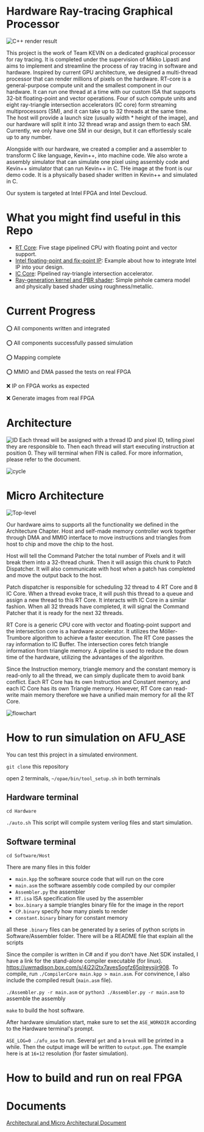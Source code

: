 # Hardware Ray-tracing Graphical Processor
![C++ render result](./Outputs/C++Output.jpg)

This project is the work of Team KEVIN on a dedicated graphical processor for ray tracing. It is completed under the supervision of Mikko Lipasti and aims to implement and streamline the process of ray tracing in software and hardware. Inspired by current GPU architecture, we designed a multi-thread processor that can render millions of pixels on the hardware. RT-core is a general-purpose compute unit and the smallest component in our hardware. It can run one thread at a time with our custom ISA that supports 32-bit floating-point and vector operations. Four of such compute units and eight ray-triangle intersection accelerators (IC core) form streaming multiprocessors (SM), and it can take up to 32 threads at the same time. The host will provide a launch size (usually width * height of the image), and our hardware will split it into 32 thread wrap and assign them to each SM. Currently, we only have one SM in our design, but it can effortlessly scale up to any number.

Alongside with our hardware, we created a complier and a assembler to transform C like language, Kevin++, into machine code. We also wrote a assembly simulator that can simulate one pixel using assembly code and Kevin++ simulator that can run Kevin++ in C. THe image at the front is our demo code. It is a physically based shader written in Kevin++ and simulated in C.

Our system is targeted at Intel FPGA and Intel Devcloud. 
# What you might find useful in this Repo
- [RT Core](https://github.com/zyd2001/ECE554-RayTracing-TeamKEVIN/tree/master/Hardware/RT_Core_and_Components): Five stage pipelined CPU with floating point and vector support.
- [Intel floating-point and fix-point IP](https://github.com/zyd2001/ECE554-RayTracing-TeamKEVIN/tree/master/Hardware/RT_Core_and_Components/IP): Example about how to integrate Intel IP into your design.
- [IC Core](https://github.com/zyd2001/ECE554-RayTracing-TeamKEVIN/tree/master/Hardware/IC): Pipelined ray-triangle intersection accelerator.
- [Ray-generation kernel and PBR shader](https://github.com/zyd2001/ECE554-RayTracing-TeamKEVIN/tree/master/Software/Real_RT_instruction_simulation): Simple pinhole camera model and physically based shader using roughness/metallic.
# Current Progress
⭕ All components written and integrated 

⭕ All components successfully passed simulation

⭕ Mapping complete

⭕ MMIO and DMA passed the tests on real FPGA

❌ IP on FPGA works as expected

❌ Generate images from real FPGA
# Architecture 
![ID](./Outputs/ThreadID.png)
Each thread will be assigned with a thread ID and pixel ID, telling pixel they are responsible to. Then each thread will start executing instruction at position 0. They will terminal when FIN is called. For more information, please refer to the document.

![cycle](./Outputs/Thread_cycle.png)


# Micro Architecture 
![Top-level](./Outputs/top-level.png)

Our hardware aims to supports all the functionality we defined in the Architecture Chapter. Host and self-made memory controller work together through DMA and MMIO interface to move instructions and triangles from host to chip and move the chip to the host. 

Host will tell the Command Patcher the total number of Pixels and it will break them into a 32-thread chunk. Then it will assign this chunk to Patch Dispatcher. It will also communicate with host when a patch has completed and move the output back to the host. 

Patch dispatcher is responsible for scheduling 32 thread to 4 RT Core and 8 IC Core. When a thread evoke trace, it will push this thread to a queue and assign a new thread to this RT Core. It interacts with IC Core in a similar fashion. When all 32 threads have completed, it will signal the Command Patcher that it is ready for the next 32 threads.

RT Core is a generic CPU core with vector and floating-point support and the intersection core is a hardware accelerator. It utilizes the Möller-Trumbore algorithm to achieve a faster execution. The RT Core passes the ray information to IC Buffer. The intersection cores fetch triangle information from triangle memory. A pipeline is used to reduce the down time of the hardware, utilizing the advantages of the algorithm. 

Since the Instruction memory, triangle memory and the constant memory is read-only to all the thread, we can simply duplicate them to avoid bank conflict. Each RT Core has its own Instruction and Constant memory, and each IC Core has its own Triangle memory. However, RT Core can read-write main memory therefore we have a unified main memory for all the RT Core.

![flowchart](./Outputs/flowchart.png)

# How to run simulation on AFU_ASE
You can test this project in a simulated environment.

`git clone` this repository

open 2 terminals, `~/opae/bin/tool_setup.sh` in both terminals

## Hardware terminal

`cd Hardware`

`./auto.sh`
This script will compile system verilog files and start simulation.

## Software terminal

`cd Software/Host`

There are many files in this folder

+ `main.kpp` the software source code that will run on the core
+ `main.asm` the software assembly code compiled by our compiler
+ `Assembler.py` the assembler
+ `RT.isa` ISA specification file used by the assembler
+ `box.binary` a sample triangles binary file for the image in the report
+ `CP.binary` specify how many pixels to render
+ `constant.binary` binary for constant memory

all these `.binary` files can be generated by a series of python scripts in Software/Assembler folder. There will be a README file that explain all the scripts

Since the compiler is written in C# and if you don't have .Net SDK installed, I have a link for the stand-alone compiler executable (for linux). https://uwmadison.box.com/s/4i22j2tx7aves5ogfz65plreysjjr908. To compile, run `./CompilerCore main.kpp > main.asm`.
For convinence, I also include the compiled result (`main.asm` file).

`./Assembler.py -r main.asm` or `python3 ./Assembler.py -r main.asm` to assemble the assembly

`make` to build the host software.

After hardware simulation start, make sure to set the `ASE_WORKDIR` according to the Hardware terminal's prompt.

`ASE_LOG=0 ./afu_ase` to run. Several `get` and a `break` will be printed in a while. Then the output image will be written to `output.ppm`. The example here is at `16×12` resolution (for faster simulation).

# How to build and run on real FPGA

# Documents
[Architectural and Micro Architectural Document](./Outputs/A&MA.jpg)
